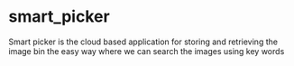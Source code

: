 # smart_picker
Smart picker is the cloud based application for storing and retrieving the image bin the easy way where we can search the images using key words 
